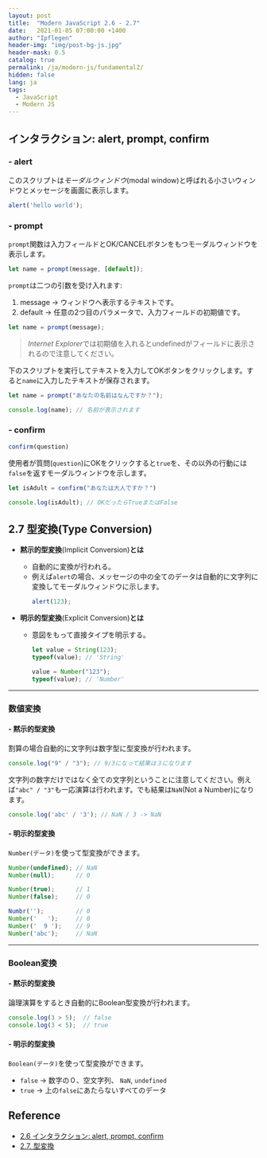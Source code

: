 ```yaml
---
layout: post
title:  "Modern JavaScript 2.6 - 2.7"
date:   2021-01-05 07:00:00 +1400
author: "Ipflegen"
header-img: "img/post-bg-js.jpg"
header-mask: 0.5
catalog: true
permalink: /ja/modern-js/fundamental2/
hidden: false
lang: ja
tags:
  - JavaScript
  - Modern JS 
---
```


## インタラクション: alert, prompt, confirm

### - alert
このスクリプトは*モーダルウィンドウ*(modal window)と呼ばれる小さいウィンドウとメッセージを画面に表示します。
```js
alert('hello world');
```

### - prompt

`prompt`関数は入力フィールドとOK/CANCELボタンをもつモーダルウィンドウを表示します。

```js
let name = prompt(message, [default]);
```

`prompt`は二つの引数を受け入れます:

1. message → ウィンドウへ表示するテキストです。
2. default → 任意の2つ目のパラメータで、入力フィールドの初期値です。

```js
let name = prompt(message); 
```

> *Internet Explorer*では初期値を入れるとundefinedがフィールドに表示されるので注意してください。


下のスクリプトを実行してテキストを入力してOKボタンをクリックします。すると`name`に入力したテキストが保存されます。

```js
let name = prompt("あなたの名前はなんですか？");

console.log(name); // 名前が表示されます
```

### - confirm

```js
confirm(question)
```

使用者が質問(`question`)にOKをクリックすると`true`を、その以外の行動には`false`を返すモーダルウィンドウを示します。

```js
let isAdult = confirm("あなたは大人ですか？")

console.log(isAdult); // OKだったらTrueまたはFalse 
```

## 2.7 型変換(Type Conversion)

- **黙示的型変換**(Implicit Conversion)**とは**
  + 自動的に変換が行われる。
  + 例えば`alert`の場合、メッセージの中の全てのデータは自動的に文字列に変換してモーダルウィンドウに示します。
    ```js
    alert(123);
    ```

- **明示的型変換**(Explicit Conversion)**とは**
  + 意図をもって直接タイプを明示する。
    ```js
    let value = String(123);
    typeof(value); // 'String'

    value = Number("123");
    typeof(value); // 'Number'
    ```

---

### 数値変換

#### - 黙示的型変換

割算の場合自動的に文字列は数字型に型変換が行われます。

```js
console.log("9" / "3"); // 9/3になって結果は３になります
```

文字列の数字だけではなく全ての文字列ということに注意してください。例えば`"abc" / "3"`も一応演算は行われます。でも結果は`NaN`(Not a Number)になります。

```js
console.log('abc' / '3'); // NaN / 3 -> NaN
```

#### - 明示的型変換

`Number(データ)`を使って型変換ができます。

```js
Number(undefined); // NaN
Number(null);      // 0

Number(true);      // 1
Number(false);     // 0

Numbr('');         // 0
Number('   ');     // 0
Number('  9 ');    // 9
Number('abc');     // NaN
```

---

### Boolean変換

#### - 黙示的型変換

論理演算をするとき自動的にBoolean型変換が行われます。

```js
console.log(3 > 5);  // false
console.log(3 < 5);  // true
```

#### - 明示的型変換

`Boolean(データ)`を使って型変換ができます。

- `false` → 数字の０、空文字列、 `NaN`, `undefined`
- `true` → 上の`false`にあたらないすべてのデータ

## Reference
- [2.6 インタラクション: alert, prompt, confirm](https://ja.javascript.info/alert-prompt-confirm)
- [2.7. 型変換](https://ja.javascript.info/type-conversions)